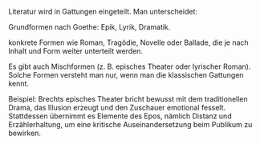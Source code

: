 Literatur wird in Gattungen eingeteilt. Man unterscheidet:

Grundformen nach Goethe: Epik, Lyrik, Dramatik.

konkrete Formen wie Roman, Tragödie, Novelle oder Ballade, die je nach Inhalt und Form weiter unterteilt werden.

Es gibt auch Mischformen (z. B. episches Theater oder lyrischer Roman). Solche Formen versteht man nur, wenn man die klassischen Gattungen kennt.

Beispiel: Brechts episches Theater bricht bewusst mit dem traditionellen Drama, das Illusion erzeugt und den Zuschauer emotional fesselt. Stattdessen übernimmt es Elemente des Epos, nämlich Distanz und Erzählerhaltung, um eine kritische Auseinandersetzung beim Publikum zu bewirken.
